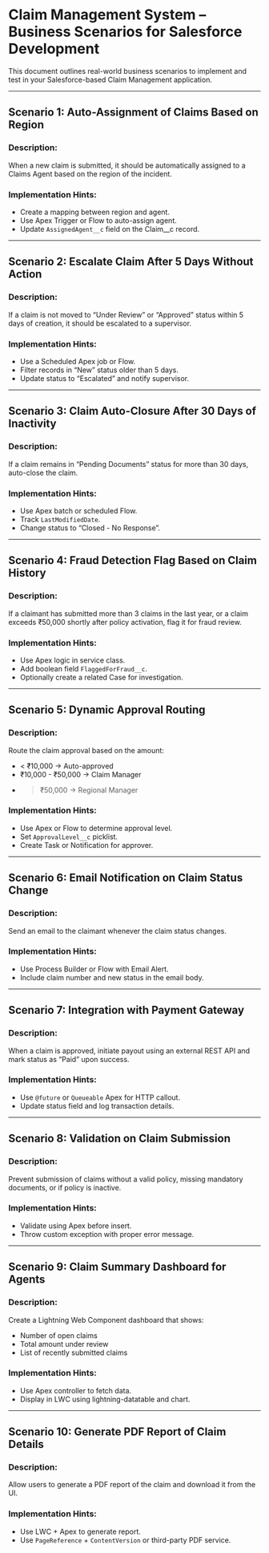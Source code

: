 
# Claim Management System – Business Scenarios for Salesforce Development

This document outlines real-world business scenarios to implement and test in your Salesforce-based Claim Management application.

---

## Scenario 1: Auto-Assignment of Claims Based on Region

### Description:
When a new claim is submitted, it should be automatically assigned to a Claims Agent based on the region of the incident.

### Implementation Hints:
- Create a mapping between region and agent.
- Use Apex Trigger or Flow to auto-assign agent.
- Update `AssignedAgent__c` field on the Claim__c record.

---

## Scenario 2: Escalate Claim After 5 Days Without Action

### Description:
If a claim is not moved to “Under Review” or “Approved” status within 5 days of creation, it should be escalated to a supervisor.

### Implementation Hints:
- Use a Scheduled Apex job or Flow.
- Filter records in “New” status older than 5 days.
- Update status to “Escalated” and notify supervisor.

---

## Scenario 3: Claim Auto-Closure After 30 Days of Inactivity

### Description:
If a claim remains in “Pending Documents” status for more than 30 days, auto-close the claim.

### Implementation Hints:
- Use Apex batch or scheduled Flow.
- Track `LastModifiedDate`.
- Change status to “Closed - No Response”.

---

## Scenario 4: Fraud Detection Flag Based on Claim History

### Description:
If a claimant has submitted more than 3 claims in the last year, or a claim exceeds ₹50,000 shortly after policy activation, flag it for fraud review.

### Implementation Hints:
- Use Apex logic in service class.
- Add boolean field `FlaggedForFraud__c`.
- Optionally create a related Case for investigation.

---

## Scenario 5: Dynamic Approval Routing

### Description:
Route the claim approval based on the amount:
- < ₹10,000 → Auto-approved
- ₹10,000 - ₹50,000 → Claim Manager
- > ₹50,000 → Regional Manager

### Implementation Hints:
- Use Apex or Flow to determine approval level.
- Set `ApprovalLevel__c` picklist.
- Create Task or Notification for approver.

---

## Scenario 6: Email Notification on Claim Status Change

### Description:
Send an email to the claimant whenever the claim status changes.

### Implementation Hints:
- Use Process Builder or Flow with Email Alert.
- Include claim number and new status in the email body.

---

## Scenario 7: Integration with Payment Gateway

### Description:
When a claim is approved, initiate payout using an external REST API and mark status as “Paid” upon success.

### Implementation Hints:
- Use `@future` or `Queueable` Apex for HTTP callout.
- Update status field and log transaction details.

---

## Scenario 8: Validation on Claim Submission

### Description:
Prevent submission of claims without a valid policy, missing mandatory documents, or if policy is inactive.

### Implementation Hints:
- Validate using Apex before insert.
- Throw custom exception with proper error message.

---

## Scenario 9: Claim Summary Dashboard for Agents

### Description:
Create a Lightning Web Component dashboard that shows:
- Number of open claims
- Total amount under review
- List of recently submitted claims

### Implementation Hints:
- Use Apex controller to fetch data.
- Display in LWC using lightning-datatable and chart.

---

## Scenario 10: Generate PDF Report of Claim Details

### Description:
Allow users to generate a PDF report of the claim and download it from the UI.

### Implementation Hints:
- Use LWC + Apex to generate report.
- Use `PageReference` + `ContentVersion` or third-party PDF service.
